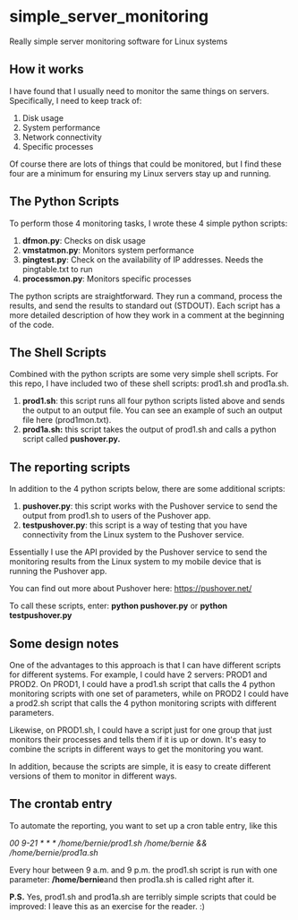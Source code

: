 # simple_server_monitoring
Really simple server monitoring software for Linux systems

## How it works
I have found that I usually need to monitor the same things on servers.  Specifically, I need to keep track of:

1. Disk usage
2. System performance
3. Network connectivity
4. Specific processes

Of course there are lots of things that could be monitored, but I find these four are a 
minimum for ensuring my Linux servers stay up and running.

## The Python Scripts

To perform those 4 monitoring tasks, I wrote these 4 simple python scripts: 

1. **dfmon.py**: Checks on disk usage
2. **vmstatmon.py**: Monitors system performance
3. **pingtest.py**: Check on the availability of IP addresses. Needs the pingtable.txt to run
4. **processmon.py**: Monitors specific processes

The python scripts are straightforward. They run a command, process the results, and send the results to standard out (STDOUT). Each script has a more detailed description of how they work in a comment at the beginning of the code.

## The Shell Scripts

Combined with the python scripts are some very simple shell scripts.  For this repo, I have included two of these shell scripts: prod1.sh and prod1a.sh. 

1.	**prod1.sh**: this script runs all four python scripts listed above and sends the output to an output file. You can see an example of such an output file here (prod1mon.txt).
2.	**prod1a.sh:** this script takes the output of prod1.sh and calls a python script called **pushover.py.**

## The reporting scripts
In addition to the 4 python scripts below, there are some additional scripts:

1.	**pushover.py**: this script works with the Pushover service to send the output from prod1.sh to users of the Pushover app. 
2.	**testpushover.py**: this script is a way of testing that you have connectivity from the Linux system to the Pushover service.

Essentially I use the API provided by the Pushover service to send the monitoring results from the Linux system to my mobile device that is running the Pushover app. 

You can find out more about Pushover here: https://pushover.net/

To call these scripts, enter: **python pushover.py** or **python testpushover.py**

## Some design notes
One of the advantages to this approach is that I can have different scripts for different systems. For example, I could have 2 servers: PROD1 and PROD2. On PROD1, I could have a prod1.sh script that calls the 4 python monitoring scripts with one set of parameters, while on PROD2 I could have a prod2.sh script that calls the 4 python monitoring scripts with different parameters. 

Likewise, on PROD1.sh, I could have a script just for one group that just monitors their processes and tells them if it is up or down. It's easy to combine the scripts in different ways to get the monitoring you want.

In addition, because the scripts are simple, it is easy to create different versions of them to monitor in different ways.

## The crontab entry
To automate the reporting, you want to set up a cron table entry, like this

*00 9-21 * * * /home/bernie/prod1.sh /home/bernie && /home/bernie/prod1a.sh*

Every hour between 9 a.m. and 9 p.m. the prod1.sh script is run with one parameter: **/home/bernie**and then prod1a.sh is called right after it. 

**P.S.** Yes, prod1.sh and prod1a.sh are terribly simple scripts that could be improved: I leave this as an exercise for the reader. :)

